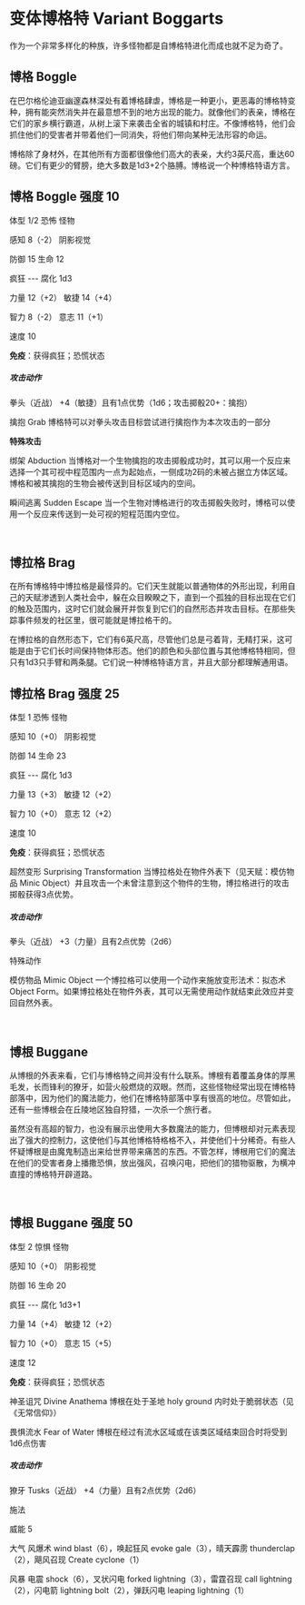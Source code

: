 # 变体博格特 Variant Boggarts

作为一个非常多样化的种族，许多怪物都是自博格特进化而成也就不足为奇了。

## 博格 Boggle

在巴尔格伦迪亚幽邃森林深处有着博格肆虐，博格是一种更小，更恶毒的博格特变种，拥有能突然消失并在最意想不到的地方出现的能力。就像他们的表亲，博格在它们的家乡横行霸道，从树上滚下来袭击全省的城镇和村庄。不像博格特，他们会抓住他们的受害者并带着他们一同消失，将他们带向某种无法形容的命运。

博格除了身材外，在其他所有方面都很像他们高大的表亲，大约3英尺高，重达60磅。它们有更少的臂膀，绝大多数是1d3+2个胳膊。博格说一个种博格特语方言。

## 博格 Boggle 强度 10

体型 1/2 恐怖 怪物

感知 8（-2） 阴影视觉

防御 15 生命 12

疯狂 --- 腐化 1d3

力量 12（+2） 敏捷 14（+4）

智力 8（-2） 意志 11（+1）

速度 10

**免疫**：获得疯狂；恐慌状态

##### 攻击动作

拳头（近战） +4（敏捷）且有1点优势（1d6；攻击掷骰20+：擒抱）

擒抱 Grab 博格特可以对拳头攻击目标尝试进行擒抱作为本次攻击的一部分

**特殊攻击**

绑架 Abduction
当博格对一个生物擒抱的攻击掷骰成功时，其可以用一个反应来选择一个其可视中程范围内一点为起始点，一侧成功2码的未被占据立方体区域。博格和被其擒抱的生物会被传送到目标区域内的空间。

瞬间逃离 Sudden Escape
当一个生物对博格进行的攻击掷骰失败时，博格可以使用一个反应来传送到一处可视的短程范围内空位。

 

## 博拉格 Brag

在所有博格特中博拉格是最怪异的。它们天生就能以普通物体的外形出现，利用自己的天赋渗透到人类社会中，躲在众目睽睽之下，直到一个孤独的目标出现在它们的触及范围内，这时它们就会展开并恢复到它们的自然形态并攻击目标。在那些失踪事件频发的社区里，很可能就是博拉格干的。

在博拉格的自然形态下，它们有6英尺高，尽管他们总是弓着背，无精打采，这可能是由于它们长时间保持物体形态。他们的颜色和头部位置与其他博格特相同，但只有1d3只手臂和两条腿。它们说一种博格特语方言，并且大部分都理解通用语。

## 博拉格 Brag 强度 25

体型 1 恐怖 怪物

感知 10（+0） 阴影视觉

防御 14 生命 23

疯狂 --- 腐化 1d3

力量 13（+3） 敏捷 12（+2）

智力 10（+0） 意志 12（+2）

速度 10

**免疫**：获得疯狂；恐慌状态

超然变形 Surprising Transformation
当博拉格处在物件外表下（见天赋：模仿物品 Minic
Object）并且攻击一个未曾注意到这个物件的生物，博拉格进行的攻击掷骰获得3点优势。

##### 攻击动作

拳头（近战） +3（力量）且有2点优势（2d6）

特殊动作

模仿物品 Mimic Object 一个博拉格可以使用一个动作来施放变形法术：拟态术
Object
Form。如果博拉格处在物件外表，其可以无需使用动作就结束此效应并变回自然外表。

 

## 博根 Buggane

从博根的外表来看，它们与博格特之间并没有什么联系。博根有着覆盖身体的厚黑毛发，长而锋利的獠牙，如营火般燃烧的双眼。然而，这些怪物经常出现在博格特部落中，因为他们的魔法能力，他们在博格特部落中享有很高的地位。尽管如此，还有一些博根会在丘陵地区独自狩猎，一次杀一个旅行者。

虽然没有高超的智力，也没有展示出使用大多数魔法的能力，但博根却对元素表现出了强大的控制力，这使他们与其他博格特格格不入，并使他们十分稀奇。有些人怀疑博根是由魔鬼制造出来给世界带来痛苦的东西。不管怎样，博根用它们的魔法在他们的受害者身上播撒恐惧，放出强风，召唤闪电，把他们的猎物驱散，为横冲直撞的博格特开辟道路。

 

## 博根 Buggane 强度 50

体型 2 惊惧 怪物

感知 10（+0） 阴影视觉

防御 16 生命 20

疯狂 --- 腐化 1d3+1

力量 14（+4） 敏捷 12（+2）

智力 10（+0） 意志 15（+5）

速度 12

**免疫**：获得疯狂；恐慌状态

神圣诅咒 Divine Anathema 博根在处于圣地 holy ground
内时处于脆弱状态（见《无常信仰》）

畏惧流水 Fear of Water
博根在经过有流水区域或在该类区域结束回合时将受到1d6点伤害

##### 攻击动作

獠牙 Tusks（近战） +4（力量）且有2点优势（2d6）

施法

威能 5

大气 风爆术 wind blast（6），唤起狂风 evoke gale（3），晴天霹雳
thunderclap（2），飓风召现 Create cyclone（1）

风暴 电震 shock（6），叉状闪电 forked lightning（3），雷霆召现 call
lightning（2），闪电箭 lightning bolt（2），弹跃闪电 leaping
lightning（1）
